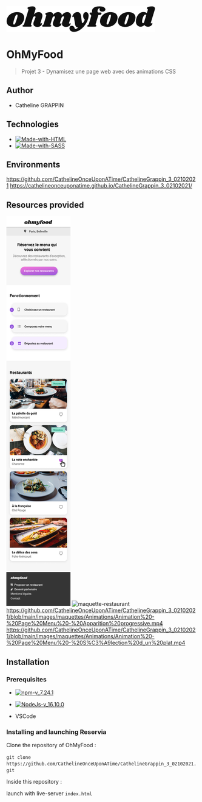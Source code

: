 ![logo-du-projet](https://github.com/CathelineOnceUponATime/CathelineGrappin_3_02102021/blob/main/images/logo/ohmyfood.png?raw=true)

# OhMyFood
> Projet 3 - Dynamisez une page web avec des animations CSS
## Author 

- Catheline GRAPPIN

## Technologies

- [![Made-with-HTML](https://img.shields.io/badge/Made%20with-HTML-red)](https://developer.mozilla.org/fr/docs/Web/HTML)
- [![Made-with-SASS](https://img.shields.io/badge/Made%20with-SASS-pink)](https://sass-lang.com/guide)

## Environments

https://github.com/CathelineOnceUponATime/CathelineGrappin_3_02102021
https://cathelineonceuponatime.github.io/CathelineGrappin_3_02102021/

## Resources provided

![maquette-accueil](https://github.com/CathelineOnceUponATime/CathelineGrappin_3_02102021/blob/main/images/maquettes/Accueil.png?raw=true)
![maquette-restaurant](https://github.com/CathelineOnceUponATime/CathelineGrappin_3_02102021/blob/main/images/maquettes/Menu%20-%20La%20note%20enchant%C3%A9e.png?raw=true)
https://github.com/CathelineOnceUponATime/CathelineGrappin_3_02102021/blob/main/images/maquettes/Animations/Animation%20-%20Page%20Menu%20-%20Apparition%20progressive.mp4
https://github.com/CathelineOnceUponATime/CathelineGrappin_3_02102021/blob/main/images/maquettes/Animations/Animation%20-%20Page%20Menu%20-%20S%C3%A9lection%20d_un%20plat.mp4

## Installation

### Prerequisites

- [![npm-v_7.24.1](https://img.shields.io/badge/npm-v_7.24.1-orange)](https://docs.npmjs.com/)
- [![NodeJs-v_16.10.0](https://img.shields.io/badge/NodeJs-v_16.10.0-red)](https://nodejs.org/en/docs/)

- VSCode

### Installing and launching Reservia

Clone the repository of OhMyFood :

`git clone https://github.com/CathelineOnceUponATime/CathelineGrappin_3_02102021.git`

Inside this repository :

launch with live-server `index.html`
